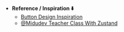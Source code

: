 - **Reference / Inspiration ⬇️**
  - [Button Design Inspiration](https://uiverse.io/00Kubi/red-crab-76)
  - [@Midudev Teacher Class With Zustand](https://midu-react-13.surge.sh/)
